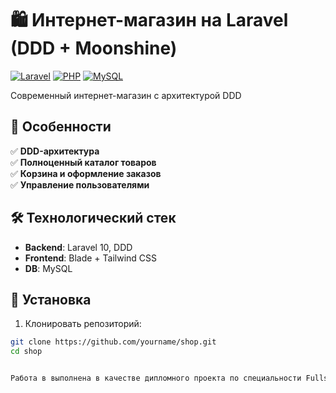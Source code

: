 # 🛍️ Интернет-магазин на Laravel (DDD + Moonshine)

[![Laravel](https://img.shields.io/badge/Laravel-FF2D20?style=for-the-badge&logo=laravel&logoColor=white)](https://laravel.com)
[![PHP](https://img.shields.io/badge/PHP-777BB4?style=for-the-badge&logo=php&logoColor=white)](https://php.net)
[![MySQL](https://img.shields.io/badge/MySQL-4479A1?style=for-the-badge&logo=mysql&logoColor=white)](https://mysql.com)

Современный интернет-магазин с архитектурой DDD


## 🌟 Особенности

✅ **DDD-архитектура**  
✅ **Полноценный каталог товаров**  
✅ **Корзина и оформление заказов**  
✅ **Управление пользователями**  


## 🛠 Технологический стек

- **Backend**: Laravel 10, DDD
- **Frontend**: Blade + Tailwind CSS
- **DB**: MySQL


## 🚀 Установка

1. Клонировать репозиторий:
```bash
git clone https://github.com/yourname/shop.git
cd shop


Работа в выполнена в качестве дипломного проекта по специальности Fullstack - разработчик. 

